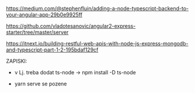 https://medium.com/@stephenfluin/adding-a-node-typescript-backend-to-your-angular-app-29b0e9925ff

https://github.com/vladotesanovic/angular2-express-starter/tree/master/server

https://itnext.io/building-restful-web-apis-with-node-js-express-mongodb-and-typescript-part-1-2-195bdaf129cf

ZAPISKI:
- v Lj. treba dodat ts-node -> npm install -D ts-node

- yarn serve se pozene